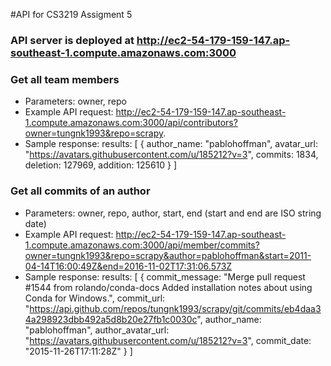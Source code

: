 #API for CS3219 Assigment 5

### API server is deployed at http://ec2-54-179-159-147.ap-southeast-1.compute.amazonaws.com:3000

### Get all team members
+ Parameters: owner, repo
+ Example API request: http://ec2-54-179-159-147.ap-southeast-1.compute.amazonaws.com:3000/api/contributors?owner=tungnk1993&repo=scrapy.
+ Sample response:
results: [
  {
    author_name: "pablohoffman",
    avatar_url: "https://avatars.githubusercontent.com/u/185212?v=3",
    commits: 1834,
    deletion: 127969,
    addition: 125610
  }
]

### Get all commits of an author
+ Parameters: owner, repo, author, start, end (start and end are ISO string date)
+ Example API request: http://ec2-54-179-159-147.ap-southeast-1.compute.amazonaws.com:3000/api/member/commits?owner=tungnk1993&repo=scrapy&author=pablohoffman&start=2011-04-14T16:00:49Z&end=2016-11-02T17:31:06.573Z
+ Sample response:
results: [
  {
    commit_message: "Merge pull request #1544 from rolando/conda-docs Added installation notes about using Conda for Windows.",
    commit_url: "https://api.github.com/repos/tungnk1993/scrapy/git/commits/eb4daa34a298923dbb492a5d8b20e27fb1c0030c",
    author_name: "pablohoffman",
    author_avatar_url: "https://avatars.githubusercontent.com/u/185212?v=3",
    commit_date: "2015-11-26T17:11:28Z"
  }
]
